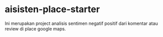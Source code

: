 # aisisten-place-starter
Ini merupakan project analisis sentimen negatif positif dari komentar atau review di place google maps.
